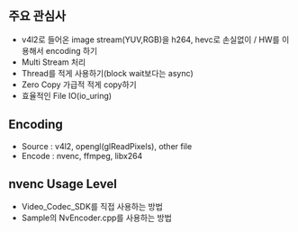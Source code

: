 ## 주요 관심사
- v4l2로 들어온 image stream(YUV,RGB)을 h264, hevc로 손실없이 / HW를 이용해서 encoding 하기
- Multi Stream 처리
- Thread를 적게 사용하기(block wait보다는 async)
- Zero Copy 가급적 적게 copy하기
- 효율적인 File IO(io_uring)

## Encoding
- Source : v4l2, opengl(glReadPixels), other file
- Encode : nvenc, ffmpeg, libx264

## nvenc Usage Level
- Video_Codec_SDK를 직접 사용하는 방법
- Sample의 NvEncoder.cpp를 사용하는 방법
